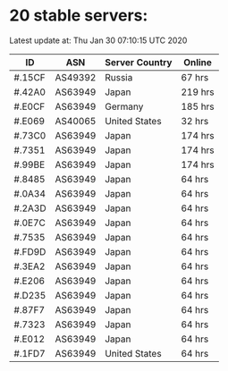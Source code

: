 # 20 stable servers:

Latest update at: Thu Jan 30 07:10:15 UTC 2020

| ID | ASN | Server Country | Online |
| -- | --- | -------------- | ------ |
| #.15CF | AS49392 | Russia | 67 hrs |
| #.42A0 | AS63949 | Japan | 219 hrs |
| #.E0CF | AS63949 | Germany | 185 hrs |
| #.E069 | AS40065 | United States | 32 hrs |
| #.73C0 | AS63949 | Japan | 174 hrs |
| #.7351 | AS63949 | Japan | 174 hrs |
| #.99BE | AS63949 | Japan | 174 hrs |
| #.8485 | AS63949 | Japan | 64 hrs |
| #.0A34 | AS63949 | Japan | 64 hrs |
| #.2A3D | AS63949 | Japan | 64 hrs |
| #.0E7C | AS63949 | Japan | 64 hrs |
| #.7535 | AS63949 | Japan | 64 hrs |
| #.FD9D | AS63949 | Japan | 64 hrs |
| #.3EA2 | AS63949 | Japan | 64 hrs |
| #.E206 | AS63949 | Japan | 64 hrs |
| #.D235 | AS63949 | Japan | 64 hrs |
| #.87F7 | AS63949 | Japan | 64 hrs |
| #.7323 | AS63949 | Japan | 64 hrs |
| #.E012 | AS63949 | Japan | 64 hrs |
| #.1FD7 | AS63949 | United States | 64 hrs |

